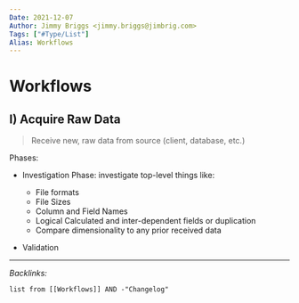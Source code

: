 ```yaml
---
Date: 2021-12-07
Author: Jimmy Briggs <jimmy.briggs@jimbrig.com>
Tags: ["#Type/List"]
Alias: Workflows
---
```


# Workflows

## I) Acquire Raw Data

> Receive new, raw data from source (client, database, etc.)

Phases:
- Investigation Phase: investigate top-level things like:
	- File formats
	- File Sizes
	- Column and Field Names
	- Logical Calculated and inter-dependent fields or duplication
	- Compare dimensionality to any prior received data

- Validation

***

*Backlinks:*

```dataview
list from [[Workflows]] AND -"Changelog"
```
